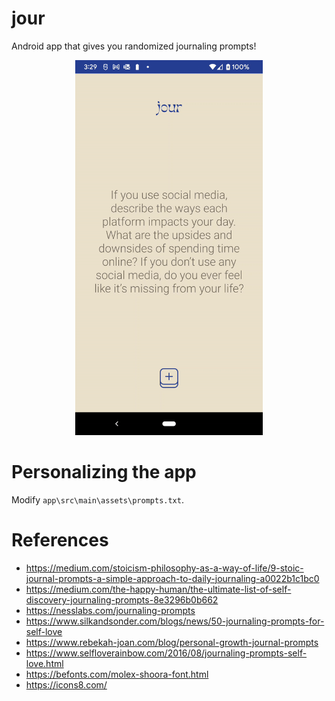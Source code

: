 # jour

Android app that gives you randomized journaling prompts! 

<p align="center">
  <img src="docs/demo.gif" alt="demo GIF" width="300" height="600" />
</p>

# Personalizing the app

Modify `app\src\main\assets\prompts.txt`.

# References

* https://medium.com/stoicism-philosophy-as-a-way-of-life/9-stoic-journal-prompts-a-simple-approach-to-daily-journaling-a0022b1c1bc0
* https://medium.com/the-happy-human/the-ultimate-list-of-self-discovery-journaling-prompts-8e3296b0b662
* https://nesslabs.com/journaling-prompts
* https://www.silkandsonder.com/blogs/news/50-journaling-prompts-for-self-love
* https://www.rebekah-joan.com/blog/personal-growth-journal-prompts
* https://www.selfloverainbow.com/2016/08/journaling-prompts-self-love.html
* https://befonts.com/molex-shoora-font.html
* https://icons8.com/